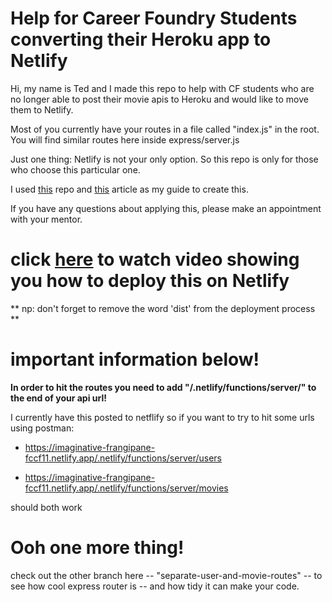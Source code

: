 # Help for Career Foundry Students converting their Heroku app to Netlify

Hi, my name is Ted and I made this repo to help with CF students who are no longer able to post their movie apis to Heroku and would like to move them to Netlify.

Most of you currently have your routes in a file called "index.js" in the root.  You will find similar routes here inside express/server.js

Just one thing:  Netlify is not your only option.  So this repo is only for those who choose this particular one.

I used [this](https://github.com/neverendingqs/netlify-express/blob/master/server-local.js) repo and [this](https://www.netlify.com/blog/2018/09/13/how-to-run-express.js-apps-with-netlify-functions/) article as my guide to create this.



If you have any questions about applying this, please make an appointment with your mentor.

# click [here](https://www.loom.com/share/528e9fb968114735b53d09ab518e477e) to watch video showing you how to deploy this on Netlify

** np: don't forget to remove the word 'dist' from the deployment process **

# important information below!

**In order to hit the routes you need to add "/.netlify/functions/server/" to the end of your api url!**

I currently have this posted to netflify so if you want to try to hit some urls using postman:

 - https://imaginative-frangipane-fccf11.netlify.app/.netlify/functions/server/users

 - https://imaginative-frangipane-fccf11.netlify.app/.netlify/functions/server/movies

should both work

# Ooh one more thing!

check out the other branch here -- "separate-user-and-movie-routes" -- to see how cool express router is -- and how tidy it can make your code.